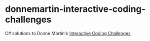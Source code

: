 # donnemartin-interactive-coding-challenges
C# solutions to Donne Martin's [Interactive Coding Challenges](https://github.com/donnemartin/interactive-coding-challenges)
